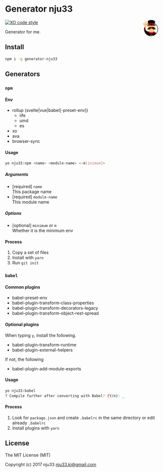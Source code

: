 # Generator nju33

<img src="https://github.com/nju33/generator-nju33/blob/master/images/yeoman.png?raw=true" width=50 align=right>

[![XO code style](https://img.shields.io/badge/code_style-XO-5ed9c7.svg)](https://github.com/sindresorhus/xo)

Generator for me.

## Install

```bash
npm i -g generator-nju33
```

## Generators

### `npm`

#### Env

- rollup (svelte|vue|babel[-preset-env])
  - iife
  - umd
  - es
- xo
- ava
- browser-sync

#### Usage

```bash
yo nju33:npm <name> <module-name> <-m[inimum]>
```

##### Arguments

- [required] `name`  
  This package name
- [required] `module-name`  
  This module name

##### Options

- [optional] `minimum` or `m`  
  Whether it is the minimum env

#### Process

1. Copy a set of files
2. Install with `yarn`
3. Run `git init`

### `babel`

#### Common plugins

- babel-preset-env
- babel-plugin-transform-class-properties
- babel-plugin-transform-decorators-legacy
- babel-plugin-transform-object-rest-spread

#### Optional plugins

When typing `y`, install the following.

- babel-plugin-transform-runtime
- babel-plugin-external-helpers

If not, the following

- babel-plugin-add-module-exports

#### Usage

```bash
yo nju33:babel
? Compile further after converting with Babel? (Y/n): _
```

#### Process

1. Look for `package.json` and create `.babelrc` in the same directory or  edit already `.babelrc`
2. Install plugins with `yarn`

## License

The MIT License (MIT)

Copyright (c) 2017 nju33 <nju33.ki@gmail.com>
